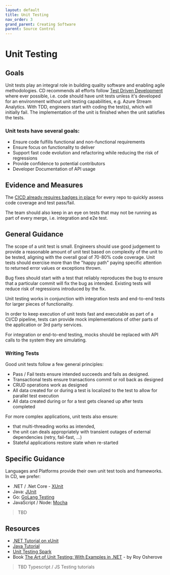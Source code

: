```yaml
---
layout: default
title: Unit Testing
nav_order: 3
grand_parent: Creating Software
parent: Source Control
---
```

# Unit Testing

## Goals
Unit tests play an integral role in building quality software and enabling agile methodologies. CD recommends all efforts follow [Test Driven Development](http://deviq.com/test-driven-development/) where ever possible, i.e. code should have unit tests unless it's developed for an environment without unit testing capabilities, e.g. Azure Stream Analytics. With TDD, engineers start with coding the test(s), which will initially fail. The implementation of the unit is finished when the unit satisfies the tests.

### Unit tests have several goals:
- Ensure code fulfills functional and non-functional requirements
- Ensure focus on functionality to deliver
- Support fast code evolution and refactoring while reducing the risk of regressions
- Provide confidence to potential contributors
- Developer Documentation of API usage

## Evidence and Measures
The [CICD already requires badges in place](./BestPractices/CICD.md) for every repo to quickly assess code coverage and test pass/fail.

The team should also keep in an eye on tests that may not be running as part of every merge, i.e. integration and e2e test.

## General Guidance
The scope of a unit test is small. Engineers should use good judgement to provide a reasonable amount of unit test based on complexity of the unit to be tested, aligning with the overall goal of 70-80% code coverage. Unit tests should exercise more than the "happy path" paying specific attention to returned error values or exceptions thrown.

Bug fixes should start with a test that reliably reproduces the bug to ensure that a particular commit will fix the bug as intended. Existing tests will reduce risk of regressions introduced by the fix.

Unit testing works in conjunction with integration tests and end-to-end tests for larger pieces of functionality.

In order to keep execution of unit tests fast and executable as part of a CI/CD pipeline, tests can provide mock implementations of other parts of the application or 3rd party services.

For integration or end-to-end testing, mocks should be replaced with API calls to the system they are simulating.

### Writing Tests
Good unit tests follow a few general principles:
- Pass / Fail tests ensure intended succeeds and fails as designed.
- Transactional tests ensure transactions commit or roll back as designed
- CRUD operations work as designed
- All data created for or during a test is localized to the test to allow for parallel test execution
- All data created during or for a test gets cleaned up after tests completed

For more complex applications, unit tests also ensure:
- that multi-threading works as intended,
- the unit can deals appropriately with transient outages of external dependencies (retry, fail-fast, …)
- Stateful applications restore state when re-started

## Specific Guidance
Languages and Platforms provide their own unit test tools and frameworks. In CD, we prefer:
- .NET / .Net Core - [XUnit](https://xunit.net/)
- Java: [JUnit](https://junit.org/junit5/)
- Go: [GoLang Testing](https://golang.org/pkg/testing/)
- JavaScript / Node: [Mocha](https://mochajs.org/)

>TBD

## Resources
- [.NET Tutorial on xUnit](https://xunit.net/docs/getting-started/netfx/visual-studio)
- [Java Tutorial](http://tutorials.jenkov.com/java-unit-testing/index.html)
- [Unit Testing Spark](http://www.jesse-anderson.com/2016/04/unit-testing-spark-with-java/)
- Book [The Art of Unit Testing: With Examples in .NET](https://www.goodreads.com/book/show/6487349-the-art-of-unit-testing) - by Roy Osherove

>TBD Typescript / JS Testing tutorials
